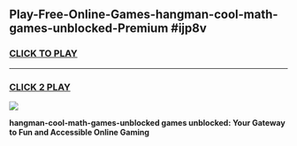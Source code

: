 
## Play-Free-Online-Games-hangman-cool-math-games-unblocked-Premium #ijp8v
<h3>
<a href="https://premium.freeplayer.one?title=hangman-cool-math-games-unblocked&ref=8M">CLICK TO PLAY</a></h3>
<hr>

<h3>
<a href="https://premium.freeplayer.one?title=hangman-cool-math-games-unblocked&ref=8M">CLICK 2 PLAY</a>
  
</h3>

<a href="https://premium.freeplayer.one?title=hangman-cool-math-games-unblocked&ref=8M"><img src="https://clearcache.store/games.png"></a>


**hangman-cool-math-games-unblocked games unblocked: Your Gateway to Fun and Accessible Online Gaming**
